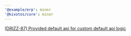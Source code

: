 ```yaml
---
'@example/erp': minor
'@kivotos/core': minor
---
```


[[DRIZZ-87] Provided default api for custom default api logic](https://app.plane.so/softnetics/browse/DRIZZ-87/)

